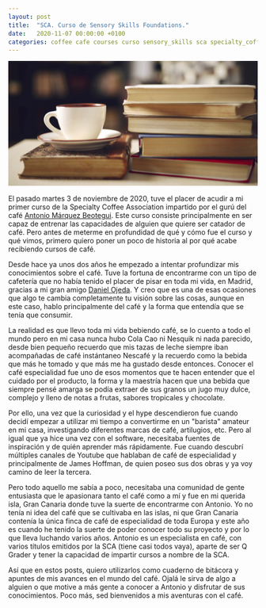 ```yaml
---
layout: post
title:  "SCA. Curso de Sensory Skills Foundations."
date:   2020-11-07 00:00:00 +0100
categories: coffee cafe courses curso sensory_skills sca specialty_coffee_associattion cafeteros
---
```


![Coffee Cover](/assets/img/posts/sca-sensory-skills-course/coffee_cover.jpg)

El pasado martes 3 de noviembre de 2020, tuve el placer de acudir a mi primer curso de la Specialty Coffee Association impartido por el gurú del café [Antonio Márquez Beotegui](https://www.instagram.com/antonio_finca_los_castanos/). Este curso consiste principalmente en ser capaz de entrenar las capacidades de alguien que quiere ser catador de café. Pero antes de meterme en profundidad de qué y cómo fue el curso y qué vimos, primero quiero poner un poco de historia al por qué acabe recibiendo cursos de café.

Desde hace ya unos dos años he empezado a intentar profundizar mis conocimientos sobre el café. Tuve la fortuna de encontrarme con un tipo de cafetería que no había tenido el placer de pisar en toda mi vida, en Madrid, gracias a mi gran amigo [Daniel Ojeda](https://www.instagram.com/mycoffeepath/). Y creo que es una de esas ocasiones que algo te cambia completamente tu visión sobre las cosas, aunque en este caso, hablo principalmente del café y la forma que entendía que se tenía que consumir.

La realidad es que llevo toda mi vida bebiendo café, se lo cuento a todo el mundo pero en mi casa nunca hubo Cola Cao ni Nesquik ni nada parecido, desde bien pequeño recuerdo que mis tazas de leche siempre iban acompañadas de café instántaneo Nescafé y la recuerdo como la bebida que más he tomado y que más me ha gustado desde entonces. Conocer el café especialidad fue uno de esos momentos que te hacen entender que el cuidado por el producto, la forma y la maestría hacen que una bebida que siempre pensé amarga se podía extraer de sus granos un jugo muy dulce, complejo y lleno de notas a frutas, sabores tropicales y chocolate.

Por ello, una vez que la curiosidad y el hype descendieron fue cuando decidí empezar a utilizar mi tiempo a convertirme en un "barista" amateur en mi casa, investigando diferentes marcas de café, artilugios, etc. Pero al igual que ya hice una vez con el software, necesitaba fuentes de inspiración y de quién aprender más rápidamente. Fue cuando descubrí múltiples canales de Youtube que hablaban de café de especialidad y principalmente de James Hoffman, de quien poseo sus dos obras y ya voy camino de leer la tercera.

Pero todo aquello me sabía a poco, necesitaba una comunidad de gente entusiasta que le apasionara tanto el café como a mí y fue en mi querida isla, Gran Canaria donde tuve la suerte de encontrarme con Antonio. Yo no tenía ni idea del café que se cultivaba en las islas, ni que Gran Canaria contenía la única finca de café de especialidad de toda Europa y este año es cuando he tenido la suerte de poder conocer todo su proyecto y por lo que lleva luchando varios años. Antonio es un especialista en café, con varios títulos emitidos por la SCA (tiene casi todos vaya), aparte de ser Q Grader y tener la capacidad de impartir cursos a nombre de la SCA.

Así que en estos posts, quiero utilizarlos como cuaderno de bitácora y apuntes de mis avances en el mundo del café. Ojalá le sirva de algo a alguien o que motive a más gente a conocer a Antonio y disfrutar de sus conocimientos. Poco más, sed bienvenidos a mis aventuras con el café.